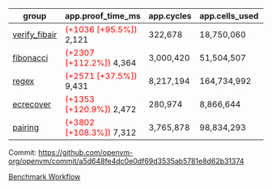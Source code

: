 | group | app.proof_time_ms | app.cycles | app.cells_used | leaf.proof_time_ms | leaf.cycles | leaf.cells_used |
| -- | -- | -- | -- | -- | -- | -- |
| [verify_fibair](https://github.com/openvm-org/openvm/blob/benchmark-results/benchmarks-pr/1952/verify_fibair-a5d648fe4dc0e0df69d3535ab5781e8d62b31374.md) |<span style='color: red'>(+1036 [+95.5%])</span> 2,121 |  322,678 |  18,750,060 |- | - | - |
| [fibonacci](https://github.com/openvm-org/openvm/blob/benchmark-results/benchmarks-pr/1952/fibonacci-a5d648fe4dc0e0df69d3535ab5781e8d62b31374.md) |<span style='color: red'>(+2307 [+112.2%])</span> 4,364 |  3,000,420 |  51,504,507 |- | - | - |
| [regex](https://github.com/openvm-org/openvm/blob/benchmark-results/benchmarks-pr/1952/regex-a5d648fe4dc0e0df69d3535ab5781e8d62b31374.md) |<span style='color: red'>(+2571 [+37.5%])</span> 9,431 |  8,217,194 |  164,734,992 |- | - | - |
| [ecrecover](https://github.com/openvm-org/openvm/blob/benchmark-results/benchmarks-pr/1952/ecrecover-a5d648fe4dc0e0df69d3535ab5781e8d62b31374.md) |<span style='color: red'>(+1353 [+120.9%])</span> 2,472 |  280,974 |  8,866,644 |- | - | - |
| [pairing](https://github.com/openvm-org/openvm/blob/benchmark-results/benchmarks-pr/1952/pairing-a5d648fe4dc0e0df69d3535ab5781e8d62b31374.md) |<span style='color: red'>(+3802 [+108.3%])</span> 7,312 |  3,765,878 |  98,834,293 |- | - | - |


Commit: https://github.com/openvm-org/openvm/commit/a5d648fe4dc0e0df69d3535ab5781e8d62b31374

[Benchmark Workflow](https://github.com/openvm-org/openvm/actions/runs/16841481852)
